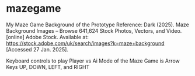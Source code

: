 # mazegame
My Maze Game Background of the Prototype Reference: Dark (2025). Maze Background Images – Browse 641,624 Stock Photos, Vectors, and Video. [online] Adobe Stock. Available at: https://stock.adobe.com/uk/search/images?k=maze+background [Accessed 27 Jan. 2025].

Keyboard controls to play Player vs Ai Mode of the Maze Game is Arrow Keys UP, DOWN, LEFT, and RIGHT
